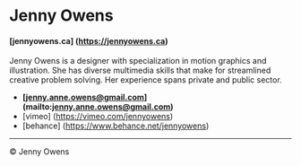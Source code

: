# Jenny Owens

#### [jennyowens.ca] (https://jennyowens.ca)

Jenny Owens is a designer with specialization in motion graphics and illustration. She has diverse multimedia skills that make for streamlined creative problem solving. Her experience spans private and public sector.

- **[jenny.anne.owens@gmail.com] (mailto:jenny.anne.owens@gmail.com)**
- [vimeo] (https://vimeo.com/jennyowens)
- [behance] (https://www.behance.net/jennyowens)

---

© Jenny Owens
